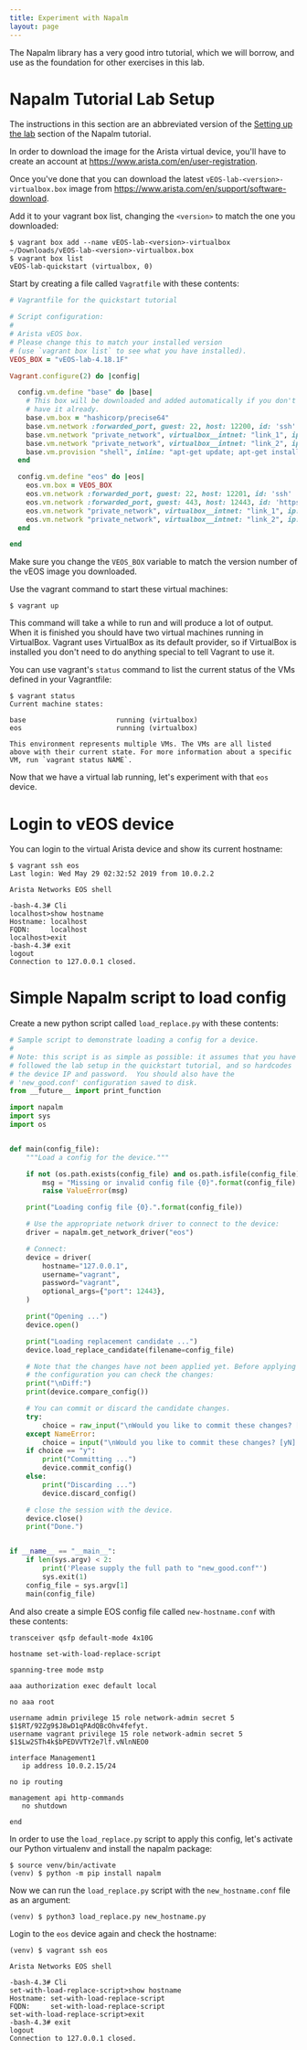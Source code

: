 ```yaml
---
title: Experiment with Napalm
layout: page
---
```


The Napalm library has a very good intro tutorial, which we will borrow, and use as the foundation for other exercises in this lab.

# Napalm Tutorial Lab Setup

The instructions in this section are an abbreviated version of the [Setting up the lab](https://napalm.readthedocs.io/en/latest/tutorials/lab.html) section of the Napalm tutorial.

In order to download the image for the Arista virtual device, you'll have to create an account at <https://www.arista.com/en/user-registration>.

Once you've done that you can download the latest `vEOS-lab-<version>-virtualbox.box` image from <https://www.arista.com/en/support/software-download>.

Add it to your vagrant box list, changing the `<version>` to match the one you downloaded:

```terminal
$ vagrant box add --name vEOS-lab-<version>-virtualbox ~/Downloads/vEOS-lab-<version>-virtualbox.box
$ vagrant box list
vEOS-lab-quickstart (virtualbox, 0)
```

Start by creating a file called `Vagratfile` with these contents:

```ruby
# Vagrantfile for the quickstart tutorial

# Script configuration:
#
# Arista vEOS box.
# Please change this to match your installed version
# (use `vagrant box list` to see what you have installed).
VEOS_BOX = "vEOS-lab-4.18.1F"

Vagrant.configure(2) do |config|

  config.vm.define "base" do |base|
    # This box will be downloaded and added automatically if you don't
    # have it already.
    base.vm.box = "hashicorp/precise64"
    base.vm.network :forwarded_port, guest: 22, host: 12200, id: 'ssh'
    base.vm.network "private_network", virtualbox__intnet: "link_1", ip: "10.0.1.100"
    base.vm.network "private_network", virtualbox__intnet: "link_2", ip: "10.0.2.100"
    base.vm.provision "shell", inline: "apt-get update; apt-get install lldpd -y"
  end

  config.vm.define "eos" do |eos|
    eos.vm.box = VEOS_BOX
    eos.vm.network :forwarded_port, guest: 22, host: 12201, id: 'ssh'
    eos.vm.network :forwarded_port, guest: 443, host: 12443, id: 'https'
    eos.vm.network "private_network", virtualbox__intnet: "link_1", ip: "169.254.1.11", auto_config: false
    eos.vm.network "private_network", virtualbox__intnet: "link_2", ip: "169.254.1.11", auto_config: false
  end

end
```

Make sure you change the `VEOS_BOX` variable to match the version number of the vEOS image you downloaded.

Use the vagrant command to start these virtual machines:

```terminal
$ vagrant up
```

This command will take a while to run and will produce a lot of output. When it is finished you should have two virtual machines running in VirtualBox. Vagrant uses VirtualBox as its default provider, so if VirtualBox is installed you don't need to do anything special to tell Vagrant to use it.

You can use vagrant's `status` command to list the current status of the VMs defined in your Vagrantfile:

```terminal
$ vagrant status
Current machine states:

base                      running (virtualbox)
eos                       running (virtualbox)

This environment represents multiple VMs. The VMs are all listed
above with their current state. For more information about a specific
VM, run `vagrant status NAME`.
```

Now that we have a virtual lab running, let's experiment with that `eos` device.

# Login to vEOS device

You can login to the virtual Arista device and show its current hostname:

```terminal
$ vagrant ssh eos
Last login: Wed May 29 02:32:52 2019 from 10.0.2.2

Arista Networks EOS shell

-bash-4.3# Cli
localhost>show hostname
Hostname: localhost
FQDN:     localhost
localhost>exit
-bash-4.3# exit
logout
Connection to 127.0.0.1 closed.
```

# Simple Napalm script to load config

Create a new python script called `load_replace.py` with these contents<!-- TDOO: add link to original source ([original source]()) -->:

```python
# Sample script to demonstrate loading a config for a device.
#
# Note: this script is as simple as possible: it assumes that you have
# followed the lab setup in the quickstart tutorial, and so hardcodes
# the device IP and password.  You should also have the
# 'new_good.conf' configuration saved to disk.
from __future__ import print_function

import napalm
import sys
import os


def main(config_file):
    """Load a config for the device."""

    if not (os.path.exists(config_file) and os.path.isfile(config_file)):
        msg = "Missing or invalid config file {0}".format(config_file)
        raise ValueError(msg)

    print("Loading config file {0}.".format(config_file))

    # Use the appropriate network driver to connect to the device:
    driver = napalm.get_network_driver("eos")

    # Connect:
    device = driver(
        hostname="127.0.0.1",
        username="vagrant",
        password="vagrant",
        optional_args={"port": 12443},
    )

    print("Opening ...")
    device.open()

    print("Loading replacement candidate ...")
    device.load_replace_candidate(filename=config_file)

    # Note that the changes have not been applied yet. Before applying
    # the configuration you can check the changes:
    print("\nDiff:")
    print(device.compare_config())

    # You can commit or discard the candidate changes.
    try:
        choice = raw_input("\nWould you like to commit these changes? [yN]: ")
    except NameError:
        choice = input("\nWould you like to commit these changes? [yN]: ")
    if choice == "y":
        print("Committing ...")
        device.commit_config()
    else:
        print("Discarding ...")
        device.discard_config()

    # close the session with the device.
    device.close()
    print("Done.")


if __name__ == "__main__":
    if len(sys.argv) < 2:
        print('Please supply the full path to "new_good.conf"')
        sys.exit(1)
    config_file = sys.argv[1]
    main(config_file)
```

And also create a simple EOS config file called `new-hostname.conf` with these contents:

```
transceiver qsfp default-mode 4x10G

hostname set-with-load-replace-script

spanning-tree mode mstp

aaa authorization exec default local

no aaa root

username admin privilege 15 role network-admin secret 5 $1$RT/92Zg9$J8wD1qPAdQBcOhv4fefyt.
username vagrant privilege 15 role network-admin secret 5 $1$Lw2STh4k$bPEDVVTY2e7lf.vNlnNEO0

interface Management1
   ip address 10.0.2.15/24

no ip routing

management api http-commands
   no shutdown

end
```

In order to use the `load_replace.py` script to apply this config, let's activate our Python virtualenv and install the napalm package:

```terminal
$ source venv/bin/activate
(venv) $ python -m pip install napalm
```
<!-- TODO get exact command and output-->

Now we can run the `load_replace.py` script with the `new_hostname.conf` file as an argument:

```terminal
(venv) $ python3 load_replace.py new_hostname.py
```
<!-- TODO get exact command and output-->

Login to the `eos` device again and check the hostname:

```terminal
(venv) $ vagrant ssh eos

Arista Networks EOS shell

-bash-4.3# Cli
set-with-load-replace-script>show hostname
Hostname: set-with-load-replace-script
FQDN:     set-with-load-replace-script
set-with-load-replace-script>exit
-bash-4.3# exit
logout
Connection to 127.0.0.1 closed.
```
